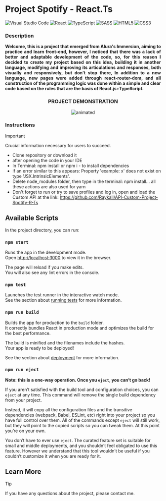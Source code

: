 # Project Spotify - React.Ts

![Visual Studio Code](https://img.shields.io/badge/Visual%20Studio%20Code-0078d7.svg?style=for-the-badge&logo=visual-studio-code&logoColor=white)
![React](https://img.shields.io/badge/react-%2320232a.svg?style=for-the-badge&logo=react&logoColor=%2361DAFB)
![TypeScript](https://img.shields.io/badge/typescript-%23007ACC.svg?style=for-the-badge&logo=typescript&logoColor=white)
![SASS](https://img.shields.io/badge/SASS-hotpink.svg?style=for-the-badge&logo=SASS&logoColor=white)
![HTML5](https://img.shields.io/badge/html5-%23E34F26.svg?style=for-the-badge&logo=html5&logoColor=white)
![CSS3](https://img.shields.io/badge/css3-%231572B6.svg?style=for-the-badge&logo=css3&logoColor=white)

### Description

<b><p align="justify">Welcome, this is a project that emerged from Alura's Immersion, aiming to practice and learn front-end, however, I noticed that there was a lack of better and adaptable development of the code, so, for this reason I decided to create my project based on this idea, building it in another language, modifying and improving its articulations and responses, both visually and responsively, but don't stop there,
In addition to a new language, new pages were added through react-router-dom, and all construction of the programming logic was done within a simple and clear code
based on the rules that are the basis of React.js+TypeScript.</p></b>

<h3 align="center">PROJECT DEMONSTRATION</h3>

  <p align="center">
  <img src="https://media.giphy.com/media/v1.Y2lkPTc5MGI3NjExOXI4Y3h5bmd2dXZwMDhvdmR4ZzR3bDhsdnVkbXhjcGEzOG5nbW9mayZlcD12MV9pbnRlcm5hbF9naWZfYnlfaWQmY3Q9Zw/7IO2X6dASPGKWU6PVL/giphy.gif" alt="animated" />
</p>


### Instructions
> [!IMPORTANT]  
> Crucial information necessary for users to succeed.
> - Clone repository or download it
> - after opening the code in your IDE
> - In Terminal: npm install or npm i - to install dependencies
> - If an error similar to this appears: Property 'example: x' does not exist on type 'JSX.IntrinsicElements'.
> - Delete node_modules folder, then type in the terminal: npm install... all these actions are also used for yarn
> - Don't forget to run or try to save profiles and log in, open and load the Custom API at the link: https://github.com/Raykall/API-Custom-Project-Spotify-R-Ts

## Available Scripts

In the project directory, you can run:

### `npm start`

Runs the app in the development mode.\
Open [http://localhost:3000](http://localhost:3000) to view it in the browser.

The page will reload if you make edits.\
You will also see any lint errors in the console.

### `npm test`

Launches the test runner in the interactive watch mode.\
See the section about [running tests](https://facebook.github.io/create-react-app/docs/running-tests) for more information.

### `npm run build`

Builds the app for production to the `build` folder.\
It correctly bundles React in production mode and optimizes the build for the best performance.

The build is minified and the filenames include the hashes.\
Your app is ready to be deployed!

See the section about [deployment](https://facebook.github.io/create-react-app/docs/deployment) for more information.

### `npm run eject`

**Note: this is a one-way operation. Once you `eject`, you can’t go back!**

If you aren’t satisfied with the build tool and configuration choices, you can `eject` at any time. This command will remove the single build dependency from your project.

Instead, it will copy all the configuration files and the transitive dependencies (webpack, Babel, ESLint, etc) right into your project so you have full control over them. All of the commands except `eject` will still work, but they will point to the copied scripts so you can tweak them. At this point you’re on your own.

You don’t have to ever use `eject`. The curated feature set is suitable for small and middle deployments, and you shouldn’t feel obligated to use this feature. However we understand that this tool wouldn’t be useful if you couldn’t customize it when you are ready for it.

## Learn More

> [!TIP]
> If you have any questions about the project, please contact me.

